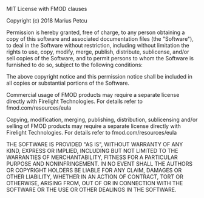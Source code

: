 MIT License with FMOD clauses

Copyright (c) 2018 Marius Petcu

Permission is hereby granted, free of charge, to any person obtaining a copy
of this software and associated documentation files (the "Software"), to deal
in the Software without restriction, including without limitation the rights
to use, copy, modify, merge, publish, distribute, sublicense, and/or sell
copies of the Software, and to permit persons to whom the Software is
furnished to do so, subject to the following conditions:

The above copyright notice and this permission notice shall be included in all
copies or substantial portions of the Software.

Commercial usage of FMOD products may require a separate license directly with
Firelight Technologies. For details refer to fmod.com/resources/eula

Copying, modification, merging, publishing, distribution, sublicensing and/or
selling of FMOD products may require a separate license directly with
Firelight Technologies. For details refer to fmod.com/resources/eula

THE SOFTWARE IS PROVIDED "AS IS", WITHOUT WARRANTY OF ANY KIND, EXPRESS OR
IMPLIED, INCLUDING BUT NOT LIMITED TO THE WARRANTIES OF MERCHANTABILITY,
FITNESS FOR A PARTICULAR PURPOSE AND NONINFRINGEMENT. IN NO EVENT SHALL THE
AUTHORS OR COPYRIGHT HOLDERS BE LIABLE FOR ANY CLAIM, DAMAGES OR OTHER
LIABILITY, WHETHER IN AN ACTION OF CONTRACT, TORT OR OTHERWISE, ARISING FROM,
OUT OF OR IN CONNECTION WITH THE SOFTWARE OR THE USE OR OTHER DEALINGS IN THE
SOFTWARE.
